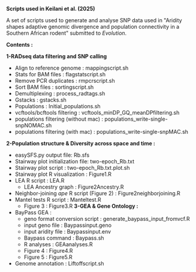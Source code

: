 **Scripts used in Keilani et al. (2025)**

A set of scripts used to generate and analyse SNP data used in "Aridity shapes adaptive genomic divergence and population connectivity in a Southern African rodent" submitted to _Evolution_.

**Contents :**

**1-RADseq data filtering and SNP calling**
- Align to reference genome : mappingscript.sh
- Stats for BAM files : flagstatscript.sh
- Remove PCR duplicates : rmpcrscript.sh
- Sort BAM files : sortingscript.sh
- Demultiplexing : process_radtags.sh
- Gstacks : gstacks.sh
- Populations : Initial_populations.sh
- vcftools/bcftools filtering : vcftools_minDP_GQ_meanDPfiltering.sh
- populations filtering (without mac) : populations_write-single-snpNOMAC.sh
- populations filtering (with mac) : populations_write-single-snpMAC.sh
  
**2-Population structure & Diversity across space and time :**
 - easySFS.py output file: Rb.sfs
 - Stairway plot initialization file: two-epoch_Rb.txt
 - Stairway plot script : two-epoch_Rb.txt.plot.sh
 - Stairway plot R visualization : Figure1.R
 - LEA R script : LEA.R
     - LEA Ancestry graph : Figure2Ancestry.R 
 - Neighbor-joining _ape_ R script (Figure 2) : Figure2neighborjoining.R 
 - Mantel tests R script : Manteltest.R
     - Figure 3 : Figure3.R
**3-GEA & Gene Ontology :**
 - BayPass GEA :
     - geno format conversion script : generate_baypass_input_fromvcf.R
     - input geno file : Baypassinput.geno
     - input aridity file : Baypassinput.env
     - Baypass command : Baypass.sh
     - R analyses : GEAanalyses.R
     - Figure 4 : Figure4.R
     - Figure 5 : Figure5.R
 - Genome annotation : Liftoffscript.sh
